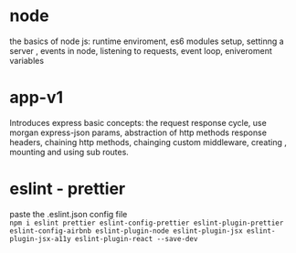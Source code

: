 # node

the basics of node js: runtime enviroment, es6 modules setup, settinng a server , events in node, listening to requests, event loop, eniveroment variables

# app-v1

Introduces express basic concepts: the request response cycle, use morgan express-json params, abstraction of http methods response headers, chaining http methods, chainging custom middleware, creating , mounting and using sub routes.

# eslint - prettier

paste the .eslint.json config file <br>
`npm i eslint prettier eslint-config-prettier eslint-plugin-prettier eslint-config-airbnb eslint-plugin-node eslint-plugin-jsx eslint-plugin-jsx-a11y eslint-plugin-react --save-dev`
